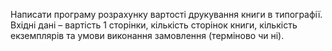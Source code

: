 Написати програму розрахунку вартості друкування книги в типографії. Вхідні дані – вартість 1 сторінки, кількість сторінок книги, кількість екземплярів та умови виконання замовлення (терміново чи ні).
